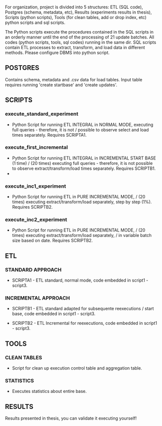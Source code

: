 For organization, project is divided into 5 structures: 
ETL (SQL code), Postgres (schema, metadata, etc), Results (experiments results in thesis), Scripts (python scripts), Tools (for clean tables, add or drop index, etc) python scripts and sql scripts.


The Python scripts execute the procedures contained in the SQL scripts in an orderly manner until the end of the processing of 21 update batches.
All codes (python scripts, tools, sql codes) running in the same dir.
SQL scripts contain ETL processes to extract, transform, and load data in different methods.
Please configure DBMS into python script.


## POSTGRES

Contains schema, metadata and .csv data for load tables. Input table requires running 'create startbase' and 'create updates'.


## SCRIPTS

### execute_standard_experiment 

- Python Script for running ETL INTEGRAL in NORMAL MODE, executing full queries - therefore, it is not /
possible to observe select and load times separately.
Requires SCRIPTA1.


### execute_first_incremental
- Python Script for running ETL INTEGRAL in INCREMENTAL START BASE (1 time) /
(20 times) executing full queries - therefore, it is not possible to observe extract/transform/load times separately.
Requires SCRIPTB1.
- 

### execute_inc1_experiment

- Python Script for running ETL in PURE INCREMENTAL MODE, /
(20 times) executing extract/transform/load separately, step by step (1%).
Requires SCRIPTB2.

### execute_inc2_experiment
- Python Script for running ETL in PURE INCREMENTAL MODE, /
(20 times) executing extract/transform/load separately, /
in variable batch size based on date.
Requires SCRIPTB2.



## ETL


### STANDARD APPROACH

- SCRIPTA1 - ETL standard, normal mode, code embedded in script1 - script3.




### INCREMENTAL APPROACH

- SCRIPTB1 - ETL standard adapted for subsequente reexecutions /
start base, code embedded in script1 - script3.

- SCRIPTB2 - ETL Incremental for reexecutions, code embedded in script1 - script3.



## TOOLS

### CLEAN TABLES

- Script for clean up execution control table and aggregation table.

### STATISTICS

- Executes statistics about entire base.


## RESULTS

Results presented in thesis, you can validate it executing yourself!  
